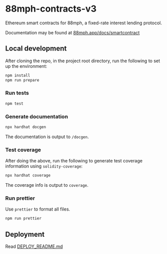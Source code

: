 # 88mph-contracts-v3

Ethereum smart contracts for 88mph, a fixed-rate interest lending protocol.

Documentation may be found at [88mph.app/docs/smartcontract](https://88mph.app/docs/smartcontract/)

## Local development

After cloning the repo, in the project root directory, run the following to set up the environment:

```bash
npm install
npm run prepare
```

### Run tests

```bash
npm test
```

### Generate documentation

```bash
npx hardhat docgen
```

The documentation is output to `/docgen`.

### Test coverage

After doing the above, run the following to generate test coverage information using `solidity-coverage`:

```bash
npx hardhat coverage
```

The coverage info is output to `coverage`.

### Run prettier

Use `prettier` to format all files.

```bash
npm run prettier
```

## Deployment

Read [DEPLOY_README.md](DEPLOY_README.md)
